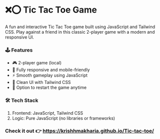 # ❌⭕ Tic Tac Toe Game
A fun and interactive Tic Tac Toe game built using JavaScript and Tailwind CSS. Play against a friend in this classic 2-player game with a modern and responsive UI.

### 🕹️ Features
- 🎮 2-player game (local)
- 📱 Fully responsive and mobile-friendly
- ⚡ Smooth gameplay using JavaScript
- 🎨 Clean UI with Tailwind CSS
- 🔁 Option to restart the game anytime

### 🛠️ Tech Stack
1. Frontend: JavaScript, Tailwind CSS
2. Logic: Pure JavaScript (no libraries or frameworks)

### Check it out 👉 https://krishhmakharia.github.io/Tic-tac-toe/
